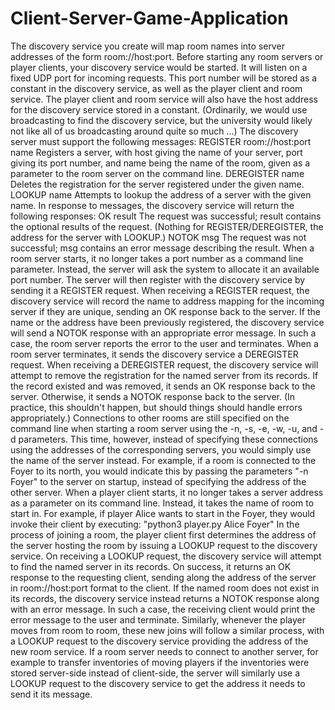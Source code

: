 # Client-Server-Game-Application

The discovery service you create will map room names into server addresses of the form room://host:port.
Before starting any room servers or player clients, your discovery service would be started.  It will listen on a fixed UDP port for incoming requests.  This port number will be stored as a constant in the discovery service, as well as the player client and room service.  The player client and room service will also have the host address for the discovery service stored in a constant.  (Ordinarily, we would use broadcasting to find the discovery service, but the university would likely not like all of us broadcasting around quite so much ...)
The discovery server must support the following messages:
REGISTER room://host:port name
Registers a server, with host giving the name of your server, port giving its port number, and name being the name of the room, given as a parameter to the room server on the command line.
DEREGISTER name
Deletes the registration for the server registered under the given name.
LOOKUP name
Attempts to lookup the address of a server with the given name.
In response to messages, the discovery service will return the following responses:
OK result
The request was successful; result contains the optional results of the request.  (Nothing for REGISTER/DEREGISTER, the address for the server with LOOKUP.)
NOTOK msg
The request was not successful; msg contains an error message describing the result.
When a room server starts, it no longer takes a port number as a command line parameter.  Instead, the server will ask the system to allocate it an available port number.  The server will then register with the discovery service by sending it a REGISTER request.  When receiving a REGISTER request, the discovery service will record the name to address mapping for the incoming server if they are unique, sending an OK response back to the server.  If the name or the address have been previously registered, the discovery service will send a NOTOK response with an appropriate error message.  In such a case, the room server reports the error to the user and terminates.
When a room server terminates, it sends the discovery service a DEREGISTER request.  When receiving a DEREGISTER request, the discovery service will attempt to remove the registration for the named server from its records.  If the record existed and was removed, it sends an OK response back to the server.  Otherwise, it sends a NOTOK response back to the server.  (In practice, this shouldn't happen, but should things should handle errors appropriately.)
Connections to other rooms are still specified on the command line when starting a room server using the -n, -s, -e, -w, -u, and -d parameters.  This time, however, instead of specifying these connections using the addresses of the corresponding servers, you would simply use the name of the server instead.  For example, if a room is connected to the Foyer to its north, you would indicate this by passing the parameters "-n Foyer" to the server on startup, instead of specifying the address of the other server.
When a player client starts, it no longer takes a server address as a parameter on its command line.  Instead, it takes the name of room to start in.  For example, if player Alice wants to start in the Foyer, they would invoke their client by executing:  "python3 player.py Alice Foyer"
In the process of joining a room, the player client first determines the address of the server hosting the room by issuing a LOOKUP request to the discovery service.  On receiving a LOOKUP request, the discovery service will attempt to find the named server in its records.  On success, it returns an OK response to the requesting client, sending along the address of the server in room://host:port format to the client.  If the named room does not exist in its records, the discovery service instead returns a NOTOK response along with an error message.  In such a case, the receiving client would print the error message to the user and terminate.
Similarly, whenever the player moves from room to room, these new joins will follow a similar process, with a LOOKUP request to the discovery service providing the address of the new room service.
If a room server needs to connect to another server, for example to transfer inventories of moving players if the inventories were stored server-side instead of client-side, the server will similarly use a LOOKUP request to the discovery service to get the address it needs to send it its message.
